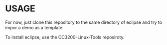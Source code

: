 # USAGE

For now, just clone this repository to the same directory of eclipse and try to impor a demo as a template.

To install eclipse, use the CC3200-Linux-Tools reposiroty.